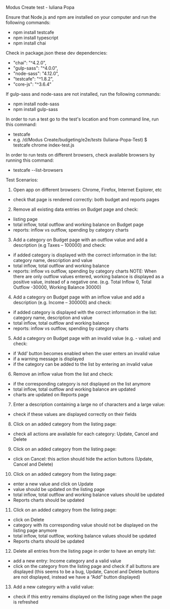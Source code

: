 Modus Create test - Iuliana Popa

Ensure that Node.js and npm are installed on your computer and run the following commands: 
- npm install testcafe
- npm install typescript
- npm install chai

Check in package.json these dev dependencies:
-  "chai": "^4.2.0",
- "gulp-sass": "^4.0.0",
- "node-sass": "4.12.0",
- "testcafe": "^1.8.2",
- "core-js": "^3.6.4"

If gulp-sass and node-sass are not installed, run the following commands:
- npm install node-sass 
- npm install gulp-sass

In order to run a test go to the test's location and from command line, run this command:
- testcafe <browser> <test name>
- e.g.  /d/Modus Create/budgeting/e2e/_tests_ (Iuliana-Popa-Test)
$ testcafe chrome index-test.js

In order to run tests on different browsers, check available browsers by running this command:
- testcafe --list-browsers

Test Scenarios:

1. Open app on different browsers: Chrome, Firefox, Internet Explorer, etc
- check that page is rendered correctly: both budget and reports pages
2. Remove all existing data entries on Budget page and check:
- listing page
- total inflow, total outflow and working balance on Budget page
- reports: inflow vs outflow, spending by category charts
3. Add a category on Budget page with an outflow value and add a description (e.g Taxes – 100000) and check:
- if added category is displayed with the correct information in the list: category name, description and value
-  total inflow, total outflow and working balance
- reports: inflow vs outflow, spending by category charts
NOTE: When there are only outflow values entered, working balance is displayed as a positive value, instead of a negative one. (e.g. Total Inflow 0, Total Outflow -30000, Working Balance 30000) 
4. Add a category on Budget page with an inflow value and add a description (e.g. Income – 300000) and check:
- if added category is displayed with the correct information in the list: category name, description and value
-  total inflow, total outflow and working balance
- reports: inflow vs outflow, spending by category charts
5. Add a category on Budget page with an invalid value (e.g. - value) and check:
- if ‘Add’ button becomes enabled when the user enters an invalid value
- if a warning message is displayed
- if the category can be added to the list by entering an invalid value
6. Remove an inflow value from the list and check:
- if the corresponding category is not displayed on the list anymore
- total inflow, total outflow and working balance are updated
- charts are updated on Reports page
7. Enter a description containing a large no of characters and a large value:
- check if these values are displayed correctly on their fields
8. Click on an added category from the listing page:
- check all actions are available for each category: Update, Cancel and Delete
9. Click on an added category from the listing page:
- click on Cancel: this action should hide the action buttons (Update, Cancel and Delete)
10. Click on an added category from the listing page:
- enter a new value and click on Update
- value should be updated on the listing page
- total inflow, total outflow and working balance values should be updated
- Reports charts should be updated
11. Click on an added category from the listing page:
- click on Delete
- category with its corresponding value should not be displayed on the listing page anymore
- total inflow, total outflow, working balance values should be updated
- Reports charts should be updated
12. Delete all entries from the listing page in order to have an empty list:
- add a new entry: Income category and a valid value
- click on the category from the listing page and check if all buttons are displayed (this seems to be a bug, Update, Cancel and Delete buttons are not displayed, instead we have a “Add” button displayed)
13. Add a new category with a valid value:
- check if this entry remains displayed on the listing page when the page is refreshed
